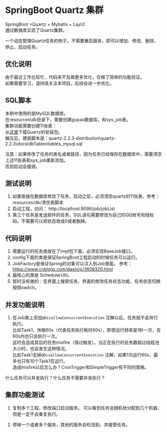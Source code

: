 # SpringBoot Quartz 集群
SpringBoot +Quartz + Mybatis + LayUI<br/>
通过数据库实现了Quartz集群。<br/>

一个动态管理Quartz任务的例子。不需要重启服务，即可以增加、修改、删除、停止、启动任务。

## 优化说明
由于最近工作比较忙，代码来不及做更多优化，仅做了简单的功能验证。<br/>
如果需要学习，请持续关注本项目，后续会进一步优化。

## SQL脚本
本例中使用的是MySQL数据库。<br/>
在resources\db目录下，需要创建gupao数据库，和sys_job表。<br/>
集群功能需要创建11张表：<br/>
从[这里](http://d2zwv9pap9ylyd.cloudfront.net/quartz-2.2.3-distribution.tar.gz)下载Quartz的安装包。<br/>
解压后，建表脚本是：quartz-2.2.3-distribution\quartz-2.2.3\docs\dbTables\tables_mysql.sql<br/>

注意：如果修改了任务的类名或者路径，因为任务已经保存在数据库中，需要清空上述11张表和sys_job重新添加。<br/>
否则启动会报错。

## 测试说明
1. 如果直接在数据库修改了任务，启动之前，必须清空quartz的11张表，参考：resources/db/清空表脚本
2. 启动工程，访问： http://localhost:9096/job/jobList   <br/>
3. 第三个任务是发送邮件的任务，SQL语句需要修改为自己的QQ账号和授权码，不需要可以把状态改成0或者删掉。

## 代码说明
1. 需要运行的任务类放在了impl包下面，必须实现BaseJob接口。
2. config下面的类是保证SpringBoot工程启动的时候任务可以运行。
3. JobFactory是保证Spring的对象可以注入到Job里面。 参考：https://www.cnblogs.com/daxin/p/3608320.html
3. 最核心的类是 SchedulerUtil。
4. 暂时没有做的：在界面上搜索任务、界面的修改任务状态功能、任务状态切换按钮switch。

## 并发功能说明
1.  在Job类上添加`@DisallowConcurrentExecution` 注解以后，任务就不会并行执行。<br/>
比如Task1，休眠60s（代表任务执行耗时60s），即使运行频率是1秒一次，在60s内也只会执行一次。<br/>
这时会造成其后的任务misfire（错过触发）。当正在执行的任务数超过线程池大小时，也会发生这种情况。<br/>
比如Task1去掉`@DisallowConcurrentExecution` 注解，如果1次运行60s，最多也只有10个Task1在运行。<br/>
造成misfire以后怎么办？CronTrigger和SimpleTrigger有不同的策略。

什么任务可以并发执行？什么任务不需要并发执行？<br/>

## 集群功能测试
1. 复制多个工程，修改端口启动服务。
可以看到任务会随机地分配到几个机器，但是一定不会重复执行。

2. 停掉一个或者多个服务，其他的服务会检测到，并接管任务。